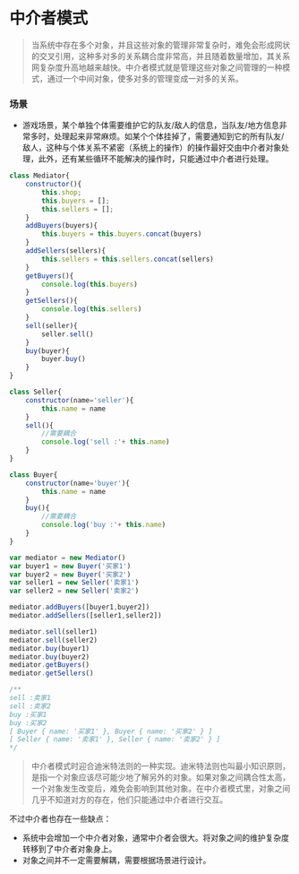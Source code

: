 # 中介者模式
> 当系统中存在多个对象，并且这些对象的管理非常复杂时，难免会形成网状的交叉引用，这种多对多的关系耦合度非常高，并且随着数量增加，其关系网复杂度升高地越来越快。中介者模式就是管理这些对象之间管理的一种模式，通过一个中间对象，使多对多的管理变成一对多的关系。

### 场景
- 游戏场景，某个单独个体需要维护它的队友/敌人的信息，当队友/地方信息非常多时，处理起来非常麻烦。如某个个体挂掉了，需要通知到它的所有队友/敌人，这种与个体关系不紧密（系统上的操作）的操作最好交由中介者对象处理，此外，还有某些循环不能解决的操作时，只能通过中介者进行处理。

```js
class Mediator{
    constructor(){
        this.shop;
        this.buyers = [];
        this.sellers = [];
    }
    addBuyers(buyers){
        this.buyers = this.buyers.concat(buyers)
    }
    addSellers(sellers){
        this.sellers = this.sellers.concat(sellers)
    }
    getBuyers(){
        console.log(this.buyers)
    }
    getSellers(){
        console.log(this.sellers)
    }
    sell(seller){
        seller.sell()
    }
    buy(buyer){
        buyer.buy()
    }
}

class Seller{
    constructor(name='seller'){
        this.name = name
    }
    sell(){
        //需要耦合
        console.log('sell :'+ this.name)
    }
}

class Buyer{
    constructor(name='buyer'){
        this.name = name
    }
    buy(){
        //需要耦合
        console.log('buy :'+ this.name)
    }
}

var mediator = new Mediator()
var buyer1 = new Buyer('买家1')
var buyer2 = new Buyer('买家2')
var seller1 = new Seller('卖家1')
var seller2 = new Seller('卖家2')

mediator.addBuyers([buyer1,buyer2])
mediator.addSellers([seller1,seller2])

mediator.sell(seller1)
mediator.sell(seller2)
mediator.buy(buyer1)
mediator.buy(buyer2)
mediator.getBuyers()
mediator.getSellers()

/** 
sell :卖家1
sell :卖家2
buy :买家1
buy :买家2
[ Buyer { name: '买家1' }, Buyer { name: '买家2' } ]
[ Seller { name: '卖家1' }, Seller { name: '卖家2' } ]
*/
```

> 中介者模式时迎合迪米特法则的一种实现。迪米特法则也叫最小知识原则，是指一个对象应该尽可能少地了解另外的对象。如果对象之间耦合性太高，一个对象发生改变后，难免会影响到其他对象。在中介者模式里，对象之间几乎不知道对方的存在，他们只能通过中介者进行交互。

不过中介者也存在一些缺点：
- 系统中会增加一个中介者对象，通常中介者会很大。将对象之间的维护复杂度转移到了中介者对象身上。
- 对象之间并不一定需要解耦，需要根据场景进行设计。